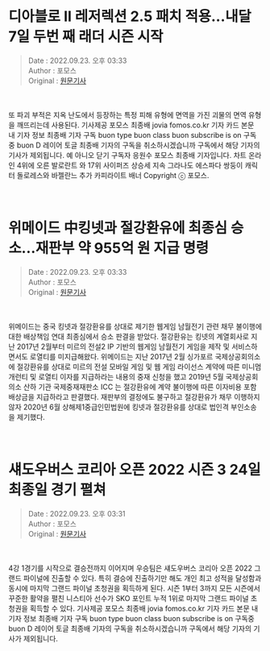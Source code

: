 <!-- 타이틀 -->  
# 디아블로 II 레저렉션 2.5 패치 적용...내달 7일 두번 째 래더 시즌 시작  
<!-- 기사 정보 -->  
> Date : 2022.09.23. 오후 03:33  
> Author : 포모스  
> Original : [원문기사](https://n.news.naver.com/mnews/article/236/0000227720?sid=105)  
<br/>  
<!-- 대표 이미지 -->  
<img alt="" src="https://imgnews.pstatic.net/image/236/2022/09/23/0000227720_001_20220923153302457.jpg?type=w647"/>  
<br/><br/>  
<!-- 기사 본문 -->  
또 파괴 부적은 지옥 난도에서 등장하는 특정 피해 유형에 면역을 가진 괴물의 면역 유형을 깨뜨리는데 사용된다.
기사제공 포모스 최종배 jovia fomos.co.kr 기자 카드 본문 내 기자 정보 최종배 기자 구독 buon type buon class buon subscribe is on 구독중 buon D 레이어 토글 최종배 기자의 구독을 취소하시겠습니까 구독에서 해당 기자의 기사가 제외됩니다.
예 아니오 닫기 구독자 응원수 포모스 최종배 기자입니다.
차트 온라인 4위에 오른 발로란트 와 17위 사이퍼즈 상승세 지속 그라나도 에스파다 쌍둥이 캐릭터 돌로레스와 바젤란느 추가 카피라이트 배너 Copyright ⓒ 포모스.  
<br/><br/><br/>  

<!-- 타이틀 -->  
# 위메이드 中킹넷과 절강환유에 최종심 승소…재판부 약 955억 원 지급 명령  
<!-- 기사 정보 -->  
> Date : 2022.09.23. 오후 03:33  
> Author : 포모스  
> Original : [원문기사](https://n.news.naver.com/mnews/article/236/0000227719?sid=105)  
<br/>  
<!-- 대표 이미지 -->  
<img alt="" src="https://imgnews.pstatic.net/image/236/2022/09/23/0000227719_001_20220923153301449.jpg?type=w647"/>  
<br/><br/>  
<!-- 기사 본문 -->  
위메이드는 중국 킹넷과 절강환유를 상대로 제기한 웹게임 남월전기 관련 채무 불이행에 대한 배상책임 연대 최종심에서 승소 판결을 받았다.
절강환유는 킹넷의 계열회사로 지난 2017년 2월부터 미르의 전설2 IP 기반의 웹게임 남월전기 게임을 제작 및 서비스하면서도 로열티를 미지급해왔다.
위메이드는 지난 2017년 2월 싱가포르 국제상공회의소에 절강환유를 상대로 미르의 전설 모바일 게임 및 웹 게임 라이선스 계약에 따른 미니멈 개런티 및 로열티 이자를 지급하라는 내용의 중재 신청을 했고 2019년 5월 국제상공회의소 산하 기관 국제중재재판소 ICC 는 절강환유에 계약 불이행에 따른 이자비용 포함 배상금을 지급하라고 판결했다.
재판부의 결정에도 불구하고 절강환유가 채무 이행하지 않자 2020년 6월 상해제1중급인민법원에 킹넷과 절강환유를 상대로 법인격 부인소송을 제기했다.  
<br/><br/><br/>  

<!-- 타이틀 -->  
# 섀도우버스 코리아 오픈 2022 시즌 3 24일 최종일 경기 펼쳐  
<!-- 기사 정보 -->  
> Date : 2022.09.23. 오후 03:31  
> Author : 포모스  
> Original : [원문기사](https://n.news.naver.com/mnews/article/236/0000227718?sid=105)  
<br/>  
<!-- 대표 이미지 -->  
<img alt="" src="https://imgnews.pstatic.net/image/236/2022/09/23/0000227718_001_20220923153109693.jpg?type=w647"/>  
<br/><br/>  
<!-- 기사 본문 -->  
4강 1경기를 시작으로 결승전까지 이어지며 우승팀은 섀도우버스 코리아 오픈 2022 그랜드 파이널에 진출할 수 있다.
특히 결승에 진출하기만 해도 개인 최고 성적을 달성함과 동시에 마지막 그랜드 파이널 초청권을 획득하게 된다.
시즌 1부터 3까지 모든 시즌에서 꾸준한 활약을 펼친 니스티아 선수가 SKO 포인트 누적 1위로 마지막 그랜드 파이널 초청권을 획득할 수 있다.
기사제공 포모스 최종배 jovia fomos.co.kr 기자 카드 본문 내 기자 정보 최종배 기자 구독 buon type buon class buon subscribe is on 구독중 buon D 레이어 토글 최종배 기자의 구독을 취소하시겠습니까 구독에서 해당 기자의 기사가 제외됩니다.  
<br/><br/><br/>  

